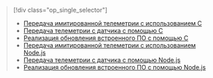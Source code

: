 > [!div class="op_single_selector"]
> * [Передача имитированной телеметрии с использованием C](../articles/iot-suite/iot-suite-v1-raspberry-pi-kit-c-get-started-simulator.md)
> * [Передача телеметрии с датчика с помощью C](../articles/iot-suite/iot-suite-v1-raspberry-pi-kit-c-get-started-basic.md)
> * [Реализация обновления встроенного ПО с помощью C](../articles/iot-suite/iot-suite-v1-raspberry-pi-kit-c-get-started-advanced.md)
> * [Передача имитированной телеметрии с использованием Node.js](../articles/iot-suite/iot-suite-v1-raspberry-pi-kit-node-get-started-simulator.md)
> * [Передача телеметрии с датчика с помощью Node.js](../articles/iot-suite/iot-suite-v1-raspberry-pi-kit-node-get-started-basic.md)
> * [Реализация обновления встроенного ПО с помощью Node.js](../articles/iot-suite/iot-suite-v1-raspberry-pi-kit-node-get-started-advanced.md)
